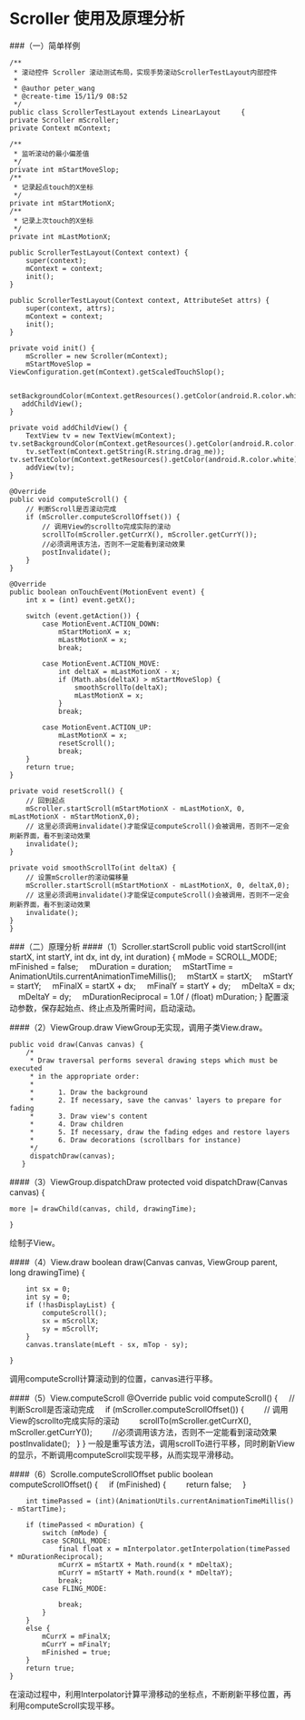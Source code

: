 Scroller 使用及原理分析
===
###（一）简单样例

    /**
     * 滚动控件 Scroller 滚动测试布局，实现手势滚动ScrollerTestLayout内部控件
     *
     * @author peter_wang
     * @create-time 15/11/9 08:52
     */     
    public class ScrollerTestLayout extends LinearLayout     {
    private Scroller mScroller;
    private Context mContext;

    /**
     * 监听滚动的最小偏差值
     */
    private int mStartMoveSlop;
    /**
     * 记录起点touch的X坐标
     */
    private int mStartMotionX;
    /**
     * 记录上次touch的X坐标
     */
    private int mLastMotionX;

    public ScrollerTestLayout(Context context) {
        super(context);
        mContext = context;
        init();
    }

    public ScrollerTestLayout(Context context, AttributeSet attrs) {
        super(context, attrs);
        mContext = context;
        init();
    }

    private void init() {
        mScroller = new Scroller(mContext);
        mStartMoveSlop = ViewConfiguration.get(mContext).getScaledTouchSlop();

        setBackgroundColor(mContext.getResources().getColor(android.R.color.white));
       addChildView();
    }

    private void addChildView() {
        TextView tv = new TextView(mContext);
    tv.setBackgroundColor(mContext.getResources().getColor(android.R.color.holo_green_light));
        tv.setText(mContext.getString(R.string.drag_me));
    tv.setTextColor(mContext.getResources().getColor(android.R.color.white));
        addView(tv);
    }

    @Override
    public void computeScroll() {
        // 判断Scroll是否滚动完成
        if (mScroller.computeScrollOffset()) {
            // 调用View的scrollto完成实际的滚动
            scrollTo(mScroller.getCurrX(), mScroller.getCurrY());
            //必须调用该方法，否则不一定能看到滚动效果
            postInvalidate();
        }
    }

    @Override
    public boolean onTouchEvent(MotionEvent event) {
        int x = (int) event.getX();

        switch (event.getAction()) {
            case MotionEvent.ACTION_DOWN:
                mStartMotionX = x;
                mLastMotionX = x;
                break;

            case MotionEvent.ACTION_MOVE:
                int deltaX = mLastMotionX - x;
                if (Math.abs(deltaX) > mStartMoveSlop) {
                    smoothScrollTo(deltaX);
                    mLastMotionX = x;
                }
                break;

            case MotionEvent.ACTION_UP:
                mLastMotionX = x;
                resetScroll();
                break;
        }
        return true;
    }

    private void resetScroll() {
        // 回到起点
        mScroller.startScroll(mStartMotionX - mLastMotionX, 0, mLastMotionX - mStartMotionX,0);
        // 这里必须调用invalidate()才能保证computeScroll()会被调用，否则不一定会刷新界面，看不到滚动效果
        invalidate();
    }

    private void smoothScrollTo(int deltaX) {
        // 设置mScroller的滚动偏移量
        mScroller.startScroll(mStartMotionX - mLastMotionX, 0, deltaX,0);
        // 这里必须调用invalidate()才能保证computeScroll()会被调用，否则不一定会刷新界面，看不到滚动效果
        invalidate();
    }
    }
###（二）原理分析
####（1）Scroller.startScroll
    public void startScroll(int startX, int startY, int dx, int dy, int duration) {
        mMode = SCROLL_MODE;
        mFinished = false;
        mDuration = duration;
        mStartTime = AnimationUtils.currentAnimationTimeMillis();
        mStartX = startX;
        mStartY = startY;
        mFinalX = startX + dx;
        mFinalY = startY + dy;
        mDeltaX = dx;
        mDeltaY = dy;
        mDurationReciprocal = 1.0f / (float) mDuration;
     }
配置滚动参数，保存起始点、终止点及所需时间，启动滚动。

####（2）ViewGroup.draw
ViewGroup无实现，调用子类View.draw。
    
    public void draw(Canvas canvas) {
        /*
         * Draw traversal performs several drawing steps which must be executed
         * in the appropriate order:
         *
         *      1. Draw the background
         *      2. If necessary, save the canvas' layers to prepare for fading
         *      3. Draw view's content
         *      4. Draw children
         *      5. If necessary, draw the fading edges and restore layers
         *      6. Draw decorations (scrollbars for instance)
         */
         dispatchDraw(canvas);
       }

####（3）ViewGroup.dispatchDraw
    protected void dispatchDraw(Canvas canvas) {

    more |= drawChild(canvas, child, drawingTime);

    }
绘制子View。

####（4）View.draw
    boolean draw(Canvas canvas, ViewGroup parent, long drawingTime) {

        int sx = 0;
        int sy = 0;
        if (!hasDisplayList) {
            computeScroll();
            sx = mScrollX;
            sy = mScrollY;
        }
        canvas.translate(mLeft - sx, mTop - sy);

    }
调用computeScroll计算滚动到的位置，canvas进行平移。

####（5）View.computeScroll
	 @Override
	public void computeScroll() {
        // 判断Scroll是否滚动完成
        if (mScroller.computeScrollOffset()) {
            // 调用View的scrollto完成实际的滚动
            scrollTo(mScroller.getCurrX(), mScroller.getCurrY());
            //必须调用该方法，否则不一定能看到滚动效果
            postInvalidate();
        }
	}
一般是重写该方法，调用scrollTo进行平移，同时刷新View的显示，不断调用computeScroll实现平移，从而实现平滑移动。

####（6）Scrolle.computeScrollOffset
	public boolean computeScrollOffset() {
        if (mFinished) {
            return false;
        }

        int timePassed = (int)(AnimationUtils.currentAnimationTimeMillis() - mStartTime);

        if (timePassed < mDuration) {
            switch (mMode) {
            case SCROLL_MODE:
                final float x = mInterpolator.getInterpolation(timePassed * mDurationReciprocal);
                mCurrX = mStartX + Math.round(x * mDeltaX);
                mCurrY = mStartY + Math.round(x * mDeltaY);
                break;
            case FLING_MODE:

                break;
            }
        }
        else {
            mCurrX = mFinalX;
            mCurrY = mFinalY;
            mFinished = true;
        }
        return true;
    }
在滚动过程中，利用Interpolator计算平滑移动的坐标点，不断刷新平移位置，再利用computeScroll实现平移。


